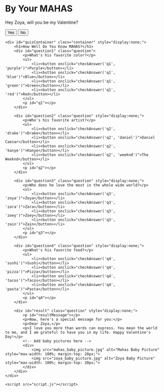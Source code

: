 <!DOCTYPE html>
<html lang="en">
<head>
    <meta charset="UTF-8">
    <meta name="viewport" content="width=device-width, initial-scale=1.0">
    <title>Hello Kitty Valentine's Adventure</title>
    <link rel="stylesheet" href="style.css">
</head>
<body>
    <div id="introContainer" class="container">
        <h1>By Your MAHAS</h1>
        <p>Hey Zoya, will you be my Valentine?</p>
        <button onclick="startQuiz('Yes')">Yes</button>
        <button onclick="endGame('No')">No</button>
    </div>

    <div id="quizContainer" class="container" style="display:none;">
        <h1>How Well Do You Know MAHAS?</h1>
        <div id="question1" class="question">
            <p>What's his favorite color?</p>
            <ul>
                <li><button onclick="checkAnswer('q1', 'purple')">Purple</button></li>
                <li><button onclick="checkAnswer('q1', 'blue')">Blue</button></li>
                <li><button onclick="checkAnswer('q1', 'green')">Green</button></li>
                <li><button onclick="checkAnswer('q1', 'red')">Red</button></li>
            </ul>
            <p id="q1"></p>
        </div>

        <div id="question2" class="question" style="display:none;">
            <p>Who's his favorite artist?</p>
            <ul>
                <li><button onclick="checkAnswer('q2', 'drake')">Drake</button></li>
                <li><button onclick="checkAnswer('q2', 'daniel')">Daniel Caesar</button></li>
                <li><button onclick="checkAnswer('q2', 'kanye')">Kanye</button></li>
                <li><button onclick="checkAnswer('q2', 'weeknd')">The Weeknd</button></li>
            </ul>
            <p id="q2"></p>
        </div>

        <div id="question3" class="question" style="display:none;">
            <p>Who does he love the most in the whole wide world?</p>
            <ul>
                <li><button onclick="checkAnswer('q3', 'zoya')">Zoya</button></li>
                <li><button onclick="checkAnswer('q3', 'zara')">Zara</button></li>
                <li><button onclick="checkAnswer('q3', 'zoey')">Zoey</button></li>
                <li><button onclick="checkAnswer('q3', 'zain')">Zain</button></li>
            </ul>
            <p id="q3"></p>
        </div>

        <div id="question4" class="question" style="display:none;">
            <p>What's his favorite food?</p>
            <ul>
                <li><button onclick="checkAnswer('q4', 'sushi')">Sushi</button></li>
                <li><button onclick="checkAnswer('q4', 'pizza')">Pizza</button></li>
                <li><button onclick="checkAnswer('q4', 'tacos')">Tacos</button></li>
                <li><button onclick="checkAnswer('q4', 'pasta')">Pasta</button></li>
            </ul>
            <p id="q4"></p>
        </div>

        <div id="result" class="question" style="display:none;">
            <p id="resultMessage"></p>
            <p>Now, here's a special message for you:</p>
            <p>Dear Zoya,</p>
            <p>I love you more than words can express. You mean the world to me, and I am grateful to have you in my life. Happy Valentine's Day!</p>
            <!-- Add baby pictures here -->
            <div>
                <img src="mahas_baby_picture.jpg" alt="Mahas Baby Picture" style="max-width: 100%; margin-top: 20px;">
                <img src="zoya_baby_picture.jpg" alt="Zoya Baby Picture" style="max-width: 100%; margin-top: 20px;">
            </div>
        </div>
    </div>

    <script src="script.js"></script>
</body>
</html>
